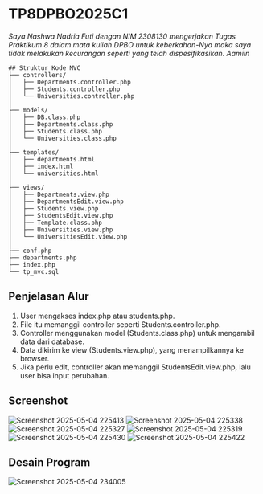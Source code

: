 # TP8DPBO2025C1
*Saya Nashwa Nadria Futi dengan NIM 2308130 mengerjakan Tugas Praktikum 8 dalam mata kuliah DPBO untuk keberkahan-Nya maka saya tidak melakukan kecurangan seperti yang telah dispesifikasikan. Aamiin*

```
## Struktur Kode MVC
├── controllers/
│   ├── Departments.controller.php
│   ├── Students.controller.php
│   └── Universities.controller.php
│
├── models/
│   ├── DB.class.php
│   ├── Departments.class.php
│   ├── Students.class.php
│   └── Universities.class.php
│
├── templates/
│   ├── departments.html
│   ├── index.html
│   └── universities.html
│
├── views/
│   ├── Departments.view.php
│   ├── DepartmentsEdit.view.php
│   ├── Students.view.php
│   ├── StudentsEdit.view.php
│   ├── Template.class.php
│   ├── Universities.view.php
│   └── UniversitiesEdit.view.php
│
├── conf.php
├── departments.php
├── index.php
└── tp_mvc.sql
```

## Penjelasan Alur
1. User mengakses index.php atau students.php.
2. File itu memanggil controller seperti Students.controller.php.
3. Controller menggunakan model (Students.class.php) untuk mengambil data dari database.
4. Data dikirim ke view (Students.view.php), yang menampilkannya ke browser.
5. Jika perlu edit, controller akan memanggil StudentsEdit.view.php, lalu user bisa input perubahan.

## Screenshot

![Screenshot 2025-05-04 225413](https://github.com/user-attachments/assets/c119b4f6-448e-47d1-ac55-f3d3931b8ebd)
![Screenshot 2025-05-04 225338](https://github.com/user-attachments/assets/10b3badc-a0a5-49b7-b044-277e6e5201a5)
![Screenshot 2025-05-04 225327](https://github.com/user-attachments/assets/ac889ee7-014c-4677-9bab-e8869abb7a6d)
![Screenshot 2025-05-04 225319](https://github.com/user-attachments/assets/10723cc9-5a8e-425b-b059-dc70163e1b4c)
![Screenshot 2025-05-04 225430](https://github.com/user-attachments/assets/0c364a2d-5045-41ff-8bde-2d4d7f4bc97b)
![Screenshot 2025-05-04 225422](https://github.com/user-attachments/assets/e2957edc-e8d3-4b5c-b0fe-de9d8f37ebd9)

## Desain Program
![Screenshot 2025-05-04 234005](https://github.com/user-attachments/assets/a308b194-dbcd-4f46-8283-bffbc31de6c0)
